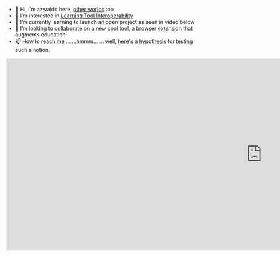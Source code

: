 - 👋 Hi, I’m azwaldo here, <a href="http://wiki.secondlife.com/wiki/User:Azwaldo_Villota">other worlds</a> too
- 👀 I’m interested in <a href="https://www.imsglobal.org/glossary">Learning Tool Interoperability</a>
- 🌱 I’m currently learning to launch an open project as seen in video below
- 💞️ I’m looking to collaborate on a new cool tool, a browser extension that augments education
- 📫 How to reach <a href="http://about.me/azwaldo">me</a> ...
    ...hmmm... 
            ... well, <a href="http://azwaldo.wordpress.com">here's</a> a <a href="https://hyp.is/D3DbXt2jEeu5Aw_5KBHECw/www.gutenberg.org/files/147/147-h/147-h.htm">hypothesis</a> for <a href="https://hypothes.is/users/azwaldo?q=tag%3ALTI-discussion">testing</a> such a notion.

<!---
azwaldo/azwaldo is a ✨ special ✨ repository because its `README.md` (this file) appears on your GitHub profile.
You can click the Preview link to take a look at your changes.
--->
<iframe width="1365" height="513" src="https://www.youtube.com/embed/Yl1f13rAzzs" title="YouTube video player" frameborder="0" allow="accelerometer; autoplay; clipboard-write; encrypted-media; gyroscope; picture-in-picture" allowfullscreen></iframe>
